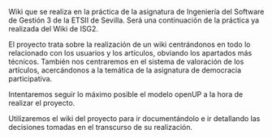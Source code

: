 Wiki que se realiza en la práctica de la asignatura de Ingeniería del Software de Gestión 3 de la ETSII de Sevilla.
Será una continuación de la práctica ya realizada del Wiki de ISG2.

El proyecto trata sobre la realización de un wiki centrándonos en todo lo relacionado con los usuarios y los artículos, obviando los apartados más técnicos. También nos centraremos en el sistema de valoración de los artículos, acercándonos a la temática de la asignatura de democracia participativa.

Intentaremos seguir lo máximo posible el modelo openUP a la hora de realizar el proyecto.

Utilizaremos el wiki del proyecto para ir documentándolo e ir detallando las decisiones tomadas en el transcurso de su realización.